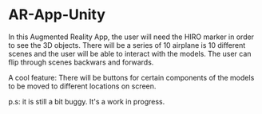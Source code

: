 # AR-App-Unity

In this Augmented Reality App, the user will need the HIRO marker in order to see the 3D objects.
There will be a series of 10 airplane is 10 different scenes and the user will be able to
interact with the models. The user can flip through scenes backwars and forwards.

A cool feature: There will be buttons for certain components of the models to be moved 
to different locations on screen.

p.s: it is still a bit buggy. It's a work in progress.
